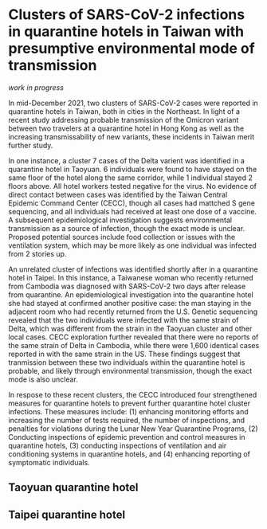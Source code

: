 # Clusters of SARS-CoV-2 infections in quarantine hotels in Taiwan with presumptive environmental mode of transmission

*work in progress*

In mid-December 2021, two clusters of SARS-CoV-2 cases were reported in quarantine hotels in Taiwan, both in cities in the Northeast. In light of a recent study addressing probable transmission of the Omicron variant between two travelers at a quarantine hotel in Hong Kong as well as the increasing transmissability of new variants, these incidents in Taiwan merit further study.   

In one instance, a cluster 7 cases of the Delta varient was identified in a quarantine hotel in Taoyuan. 6 individuals were found to have stayed on the same floor of the hotel along the same corridor, while 1 individual stayed 2 floors above. All hotel workers tested negative for the virus. No evidence of direct contact between cases was identified by the Taiwan Central Epidemic Command Center (CECC), though all cases had mattched S gene sequencing, and all individuals had received at least one dose of a vaccine. A subsequent epidemiological investigation suggests environmental transmission as a source of infection, though the exact mode is unclear. Proposed potential sources include food collection or issues with the ventilation system, which may be more likely as one individual was infected from 2 stories up.

An unrelated cluster of  infections was identified shortly after in a quarantine hotel in Taipei. In this instance, a Taiwanese woman who recently returned from Cambodia was diagnosed with SARS-CoV-2 two days after release from quarantine. An epidemiological investigation into the quarantine hotel she had stayed at confirmed another positive case: the man staying in the adjacent room who had recently returned from the U.S. Genetic sequencing revealed that the two individuals were infected with the same strain of Delta, which was different from the strain in the Taoyuan cluster and other local cases. CECC exploration further revealed that there were no reports of the same strain of Delta in Cambodia, while there were 1,600 identical cases reported in with the same strain in the US. These findings suggest that tranmission between these two individuals within the quarantine hotel is probable, and likely through environmental transmission, though the exact mode is also unclear. 

In respose to these recent clusters, the CECC introduced four strengthened measures for quarantine hotels to prevent further quarantine hotel cluster infections. These measures include: (1) enhancing monitoring efforts and increasing the number of tests required, the number of inspections, and penalties for violations during the Lunar New Year Quarantine Programs, (2) Conducting inspections of epidemic prevention and control measures in quarantine hotels, (3) conducting inspections of ventilation and air conditioning systems in quarantine hotels, and (4) enhancing reporting of symptomatic individuals. 

## Taoyuan quarantine hotel

<table with data>

## Taipei quarantine hotel 

<table with data>
